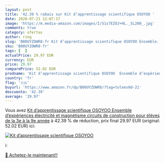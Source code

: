 ```yaml
---
layout: post
title: '42.39 % rabais sur Kit d’apprentissage scientifique OSOYOO '
date: 2020-07-21 12:07:17
image: 'https://m.media-amazon.com/images/I/51s7EZOJ+HL._SL200_.jpg'
comments: true
category: ofertas
author: ring
slug: 'B00UYZOWR8-fr Kit d’apprentissage scientifique OSOYOO Ensemble...'
sku: 'B00UYZOWR8-fr'
tags: [  ]
actualPrice: 29.97 EUR
currency: EUR
price: 29.97
comparePrice: 52.02 EUR
prodname: 'Kit d’apprentissage scientifique OSOYOO  Ensemble d’expériences électricité et magnétisme  circuits de construction  pour élèves de la 3e à la 9e année'
country: 'fr'
flag: '🇫🇷'
buyurl: 'https://www.amazon.fr/dp/B00UYZOWR8/?tag=tolees0d-21'
descuento: '42.39'
average: '29.97'
---
```


Vous avez [Kit d’apprentissage scientifique OSOYOO  Ensemble d’expériences électricité et magnétisme  circuits de construction  pour élèves de la 3e à la 9e année](https://www.amazon.fr/dp/B00UYZOWR8/?tag=tolees0d-21)  à  42.39 % de réduction, prix final  29.97 EUR (original: 52.02 EUR) ici:

[![Kit d’apprentissage scientifique OSOYOO ](https://m.media-amazon.com/images/I/51s7EZOJ+HL._SL200_.jpg)](https://www.amazon.fr/dp/B00UYZOWR8/?tag=tolees0d-21)

ℹ️:


[🛒 Achetez-le maintenant!!](https://www.amazon.fr/dp/B00UYZOWR8/?tag=tolees0d-21)
